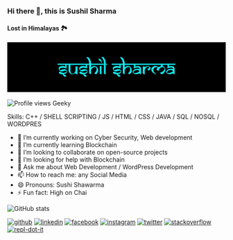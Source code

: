 ### Hi there 👋, this is Sushil Sharma
#### Lost in Himalayas 🏞
![Lost in Himalayas 🏞](https://github.com/thesushilsharma/thesushilsharma/blob/main/Sushil%20Sharma.png)

![Profile views](https://gpvc.arturio.dev/thesushilsharma) 
Geeky

Skills: C++ / SHELL SCRIPTING / JS / HTML / CSS / JAVA / SQL / NOSQL / WORDPRES

- 🔭 I’m currently working on Cyber Security, Web development 
- 🌱 I’m currently learning Blockchain 
- 👯 I’m looking to collaborate on open-source projects  
- 🤔 I’m looking for help with Blockchain  
- 💬 Ask me about Web Development / WordPress Development  
- 📫 How to reach me: any Social Media
- 😄 Pronouns: Sushi Shawarma 
- ⚡ Fun fact: High on Chai 

![GitHub stats](https://github-readme-stats.vercel.app/api?username=thesushilsharma&show_icons=true)  

[<img src='https://cdn.jsdelivr.net/npm/simple-icons@3.0.1/icons/github.svg' alt='github' height='40'>](https://github.com/thesushilsharma)  [<img src='https://cdn.jsdelivr.net/npm/simple-icons@3.0.1/icons/linkedin.svg' alt='linkedin' height='40'>](https://www.linkedin.com/in/thesushilsharma/)  [<img src='https://cdn.jsdelivr.net/npm/simple-icons@3.0.1/icons/facebook.svg' alt='facebook' height='40'>](https://www.facebook.com/sushilmusing)  [<img src='https://cdn.jsdelivr.net/npm/simple-icons@3.0.1/icons/instagram.svg' alt='instagram' height='40'>](https://www.instagram.com/sushilmusing/)  [<img src='https://cdn.jsdelivr.net/npm/simple-icons@3.0.1/icons/twitter.svg' alt='twitter' height='40'>](https://twitter.com/sushilmusing)  [<img src='https://cdn.jsdelivr.net/npm/simple-icons@3.0.1/icons/stackoverflow.svg' alt='stackoverflow' height='40'>](https://stackoverflow.com/users/thesushilsharma)  [<img src='https://cdn.jsdelivr.net/npm/simple-icons@3.0.1/icons/repl-dot-it.svg' alt='repl-dot-it' height='40'>](https://repl.it/@thesushilsharma/)  
